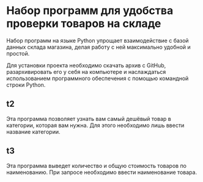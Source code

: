 # Набор программ для удобства проверки товаров на складе
Набор программ на языке Python упрощает взаимодействие с базой данных склада магазина, делая работу с ней максимально удобной и простой.

Для установки проекта необходимо скачать архив с GitHub, разархивировать его у себя на компьютере и наслаждаться использованием программного обеспечения с помощью командной строки Python.

## t2
Эта программа позволяет узнать вам самый дешёвый товар в категории, которая вам нужна. Для этого необходимо лишь ввести название категории.

## t3
Эта программа выведет количество и общую стоимость товаров по наименованию. При запросе необходимо ввести наименование товара.
